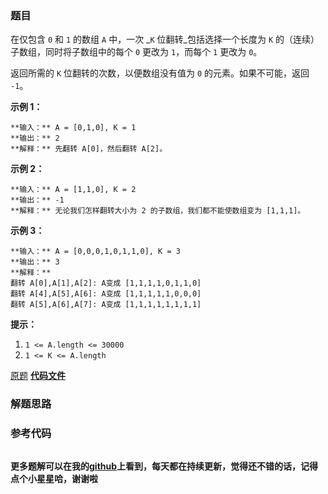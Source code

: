 ### 题目
在仅包含 `0` 和 `1` 的数组 `A` 中，一次 _`K` 位翻转_包括选择一个长度为 `K` 的（连续）子数组，同时将子数组中的每个 `0` 更改为
`1`，而每个 `1` 更改为 `0`。

返回所需的 `K` 位翻转的次数，以便数组没有值为 `0` 的元素。如果不可能，返回 `-1`。



**示例 1：**

    
    
    **输入：** A = [0,1,0], K = 1
    **输出：** 2
    **解释：** 先翻转 A[0]，然后翻转 A[2]。
    

**示例 2：**

    
    
    **输入：** A = [1,1,0], K = 2
    **输出：** -1
    **解释：** 无论我们怎样翻转大小为 2 的子数组，我们都不能使数组变为 [1,1,1]。
    

**示例 3：**

    
    
    **输入：** A = [0,0,0,1,0,1,1,0], K = 3
    **输出：** 3
    **解释：**
    翻转 A[0],A[1],A[2]: A变成 [1,1,1,1,0,1,1,0]
    翻转 A[4],A[5],A[6]: A变成 [1,1,1,1,1,0,0,0]
    翻转 A[5],A[6],A[7]: A变成 [1,1,1,1,1,1,1,1]
    



**提示：**

  1. `1 <= A.length <= 30000`
  2. `1 <= K <= A.length`

[原题](https://leetcode-cn.com/problems/minimum-number-of-k-consecutive-bit-flips/)    **[代码文件]()**


### 解题思路




### 参考代码

```go


```




**更多题解可以在我的[github](https://github.com/LZH139/leetcode_Go)上看到，每天都在持续更新，觉得还不错的话，记得点个小星星哈，谢谢啦**
